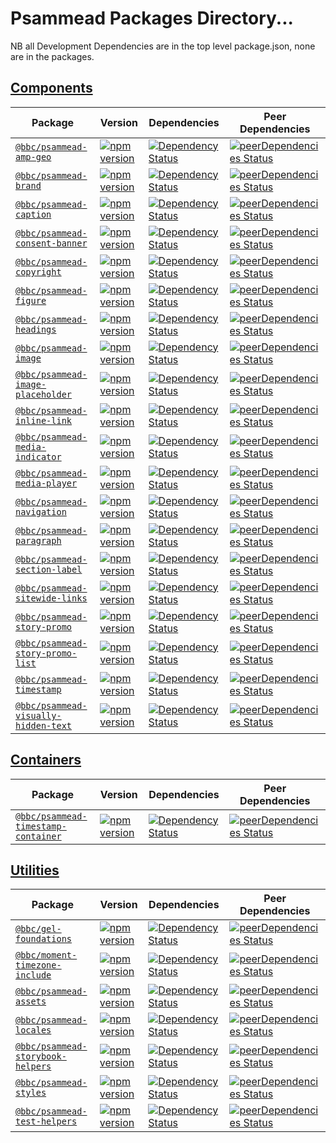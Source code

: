 # Psammead Packages Directory...

NB all Development Dependencies are in the top level package.json, none are in the packages.

## [Components](./components)

<!-- prettier-ignore -->
| Package | Version | Dependencies | Peer Dependencies
|--------|--------|------------|------------|
| [`@bbc/psammead-amp-geo`](./components/psammead-amp-geo) | [![npm version](https://img.shields.io/npm/v/@bbc/psammead-amp-geo.svg)](https://www.npmjs.com/package/@bbc/psammead-amp-geo) | [![Dependency Status](https://david-dm.org/bbc/psammead.svg?path=packages/components/psammead-amp-geo)](https://david-dm.org/bbc/psammead?path=packages/components/psammead-amp-geo) | [![peerDependencies Status](https://david-dm.org/bbc/psammead/peer-status.svg?path=packages/components/psammead-amp-geo)](https://david-dm.org/bbc/psammead?path=packages/components/psammead-amp-geo&type=peer) |
| [`@bbc/psammead-brand`](./components/psammead-brand) | [![npm version](https://img.shields.io/npm/v/@bbc/psammead-brand.svg)](https://www.npmjs.com/package/@bbc/psammead-brand) |[![Dependency Status](https://david-dm.org/bbc/psammead.svg?path=packages/components/psammead-brand)](https://david-dm.org/bbc/psammead?path=packages/components/psammead-brand) | [![peerDependencies Status](https://david-dm.org/bbc/psammead/peer-status.svg?path=packages/components/psammead-brand)](https://david-dm.org/bbc/psammead?path=packages/components/psammead-brand&type=peer) |
| [`@bbc/psammead-caption`](./components/psammead-caption) |[![npm version](https://img.shields.io/npm/v/@bbc/psammead-caption.svg)](https://www.npmjs.com/package/@bbc/psammead-caption) |[![Dependency Status](https://david-dm.org/bbc/psammead.svg?path=packages/components/psammead-caption)](https://david-dm.org/bbc/psammead?path=packages/components/psammead-caption) | [![peerDependencies Status](https://david-dm.org/bbc/psammead/peer-status.svg?path=packages/components/psammead-caption)](https://david-dm.org/bbc/psammead?path=packages/components/psammead-caption&type=peer) |
| [`@bbc/psammead-consent-banner`](./components/psammead-consent-banner) |[![npm version](https://img.shields.io/npm/v/@bbc/psammead-consent-banner.svg)](https://www.npmjs.com/package/@bbc/psammead-consent-banner) | [![Dependency Status](https://david-dm.org/bbc/psammead.svg?path=packages/components/psammead-consent-banner)](https://david-dm.org/bbc/psammead.svg?path=packages/components/psammead-consent-banner) | [![peerDependencies Status](https://david-dm.org/bbc/psammead/peer-status.svg?path=packages/components/psammead-consent-banner)](https://david-dm.org/bbc/psammead?path=packages/components/psammead-consent-banner&type=peer) |
| [`@bbc/psammead-copyright`](./components/psammead-copyright) |[![npm version](https://img.shields.io/npm/v/@bbc/psammead-copyright.svg)](https://www.npmjs.com/package/@bbc/psammead-copyright) |[![Dependency Status](https://david-dm.org/bbc/psammead.svg?path=packages/components/psammead-copyright)](https://david-dm.org/bbc/psammead?path=packages/components/psammead-copyright) | [![peerDependencies Status](https://david-dm.org/bbc/psammead/peer-status.svg?path=packages/components/psammead-copyright)](https://david-dm.org/bbc/psammead?path=packages/components/psammead-copyright&type=peer) |
| [`@bbc/psammead-figure`](./components/psammead-figure) |[![npm version](https://img.shields.io/npm/v/@bbc/psammead-figure.svg)](https://www.npmjs.com/package/@bbc/psammead-figure) |[![Dependency Status](https://david-dm.org/bbc/psammead.svg?path=packages/components/psammead-figure)](https://david-dm.org/bbc/psammead?path=packages/components/psammead-figure) | [![peerDependencies Status](https://david-dm.org/bbc/psammead/peer-status.svg?path=packages/components/psammead-figure)](https://david-dm.org/bbc/psammead?path=packages/components/psammead-figure&type=peer) |
| [`@bbc/psammead-headings`](./components/psammead-headings) |[![npm version](https://img.shields.io/npm/v/@bbc/psammead-headings.svg)](https://www.npmjs.com/package/@bbc/psammead-headings) |[![Dependency Status](https://david-dm.org/bbc/psammead.svg?path=packages/components/psammead-headings)](https://david-dm.org/bbc/psammead?path=packages/components/psammead-headings) | [![peerDependencies Status](https://david-dm.org/bbc/psammead/peer-status.svg?path=packages/components/psammead-headings)](https://david-dm.org/bbc/psammead?path=packages/components/psammead-headings&type=peer) |
| [`@bbc/psammead-image`](./components/psammead-image) |[![npm version](https://img.shields.io/npm/v/@bbc/psammead-image.svg)](https://www.npmjs.com/package/@bbc/psammead-image) |[![Dependency Status](https://david-dm.org/bbc/psammead.svg?path=packages/components/psammead-image)](https://david-dm.org/bbc/psammead?path=packages/components/psammead-image) | [![peerDependencies Status](https://david-dm.org/bbc/psammead/peer-status.svg?path=packages/components/psammead-image)](https://david-dm.org/bbc/psammead?path=packages/components/psammead-image&type=peer) |
| [`@bbc/psammead-image-placeholder`](./components/psammead-image-placeholder) |[![npm version](https://img.shields.io/npm/v/@bbc/psammead-image-placeholder.svg)](https://www.npmjs.com/package/@bbc/psammead-image-placeholder) |[![Dependency Status](https://david-dm.org/bbc/psammead.svg?path=packages/components/psammead-image-placeholder)](https://david-dm.org/bbc/psammead?path=packages/components/psammead-image-placeholder) | [![peerDependencies Status](https://david-dm.org/bbc/psammead/peer-status.svg?path=packages/components/psammead-image-placeholder)](https://david-dm.org/bbc/psammead?path=packages/components/psammead-image-placeholder&type=peer) |
| [`@bbc/psammead-inline-link`](./components/psammead-inline-link) |[![npm version](https://img.shields.io/npm/v/@bbc/psammead-inline-link.svg)](https://www.npmjs.com/package/@bbc/psammead-inline-link) |[![Dependency Status](https://david-dm.org/bbc/psammead.svg?path=packages/components/psammead-inline-link)](https://david-dm.org/bbc/psammead?path=packages/components/psammead-inline-link) | [![peerDependencies Status](https://david-dm.org/bbc/psammead/peer-status.svg?path=packages/components/psammead-inline-link)](https://david-dm.org/bbc/psammead?path=packages/components/psammead-inline-link&type=peer) |
| [`@bbc/psammead-media-indicator`](./components/psammead-media-indicator) |[![npm version](https://img.shields.io/npm/v/@bbc/psammead-media-indicator.svg)](https://www.npmjs.com/package/@bbc/psammead-media-indicator) |[![Dependency Status](https://david-dm.org/bbc/psammead.svg?path=packages/components/psammead-media-indicator)](https://david-dm.org/bbc/psammead?path=packages/components/psammead-media-indicator) | [![peerDependencies Status](https://david-dm.org/bbc/psammead/peer-status.svg?path=packages/components/psammead-media-indicator)](https://david-dm.org/bbc/psammead?path=packages/components/psammead-media-indicator&type=peer) |
| [`@bbc/psammead-media-player`](./components/psammead-media-player) |[![npm version](https://img.shields.io/npm/v/@bbc/psammead-media-player.svg)](https://www.npmjs.com/package/@bbc/psammead-media-player) |[![Dependency Status](https://david-dm.org/bbc/psammead.svg?path=packages/components/psammead-media-player)](https://david-dm.org/bbc/psammead?path=packages/components/psammead-media-player) | [![peerDependencies Status](https://david-dm.org/bbc/psammead/peer-status.svg?path=packages/components/psammead-media-player)](https://david-dm.org/bbc/psammead?path=packages/components/psammead-media-player&type=peer) |
| [`@bbc/psammead-navigation`](./components/psammead-navigation) |[![npm version](https://img.shields.io/npm/v/@bbc/psammead-navigation.svg)](https://www.npmjs.com/package/@bbc/psammead-navigation) |[![Dependency Status](https://david-dm.org/bbc/psammead.svg?path=packages/components/psammead-navigation)](https://david-dm.org/bbc/psammead?path=packages/components/psammead-navigation) | [![peerDependencies Status](https://david-dm.org/bbc/psammead/peer-status.svg?path=packages/components/psammead-navigation)](https://david-dm.org/bbc/psammead?path=packages/components/psammead-navigation&type=peer) |
| [`@bbc/psammead-paragraph`](./components/psammead-paragraph) |[![npm version](https://img.shields.io/npm/v/@bbc/psammead-paragraph.svg)](https://www.npmjs.com/package/@bbc/psammead-paragraph) |[![Dependency Status](https://david-dm.org/bbc/psammead.svg?path=packages/components/psammead-paragraph)](https://david-dm.org/bbc/psammead?path=packages/components/psammead-paragraph) | [![peerDependencies Status](https://david-dm.org/bbc/psammead/peer-status.svg?path=packages/components/psammead-paragraph)](https://david-dm.org/bbc/psammead?path=packages/components/psammead-paragraph&type=peer) |
| [`@bbc/psammead-section-label`](./components/psammead-section-label) |[![npm version](https://img.shields.io/npm/v/@bbc/psammead-section-label.svg)](https://www.npmjs.com/package/@bbc/psammead-section-label) |[![Dependency Status](https://david-dm.org/bbc/psammead.svg?path=packages/components/psammead-section-label)](https://david-dm.org/bbc/psammead?path=packages/components/psammead-section-label) | [![peerDependencies Status](https://david-dm.org/bbc/psammead/peer-status.svg?path=packages/components/psammead-section-label)](https://david-dm.org/bbc/psammead?path=packages/components/psammead-section-label&type=peer) |
| [`@bbc/psammead-sitewide-links`](./components/psammead-sitewide-links) |[![npm version](https://img.shields.io/npm/v/@bbc/psammead-sitewide-links.svg)](https://www.npmjs.com/package/@bbc/psammead-sitewide-links) |[![Dependency Status](https://david-dm.org/bbc/psammead.svg?path=packages/components/psammead-sitewide-links)](https://david-dm.org/bbc/psammead?path=packages/components/psammead-sitewide-links) | [![peerDependencies Status](https://david-dm.org/bbc/psammead/peer-status.svg?path=packages/components/psammead-sitewide-links)](https://david-dm.org/bbc/psammead?path=packages/components/psammead-sitewide-links&type=peer) |
| [`@bbc/psammead-story-promo`](./components/psammead-story-promo) |[![npm version](https://img.shields.io/npm/v/@bbc/psammead-story-promo.svg)](https://www.npmjs.com/package/@bbc/psammead-story-promo) |[![Dependency Status](https://david-dm.org/bbc/psammead.svg?path=packages/components/psammead-story-promo)](https://david-dm.org/bbc/psammead?path=packages/components/psammead-story-promo) | [![peerDependencies Status](https://david-dm.org/bbc/psammead/peer-status.svg?path=packages/components/psammead-story-promo)](https://david-dm.org/bbc/psammead?path=packages/components/psammead-story-promo&type=peer) |
| [`@bbc/psammead-story-promo-list`](./components/psammead-story-promo-list) |[![npm version](https://img.shields.io/npm/v/@bbc/psammead-story-promo-list.svg)](https://www.npmjs.com/package/@bbc/psammead-story-promo-list) |[![Dependency Status](https://david-dm.org/bbc/psammead.svg?path=packages/components/psammead-story-promo-list)](https://david-dm.org/bbc/psammead?path=packages/components/psammead-story-promo-list) | [![peerDependencies Status](https://david-dm.org/bbc/psammead/peer-status.svg?path=packages/components/psammead-story-promo-list)](https://david-dm.org/bbc/psammead?path=packages/components/psammead-story-promo-list&type=peer) |
| [`@bbc/psammead-timestamp`](./components/psammead-timestamp) |[![npm version](https://img.shields.io/npm/v/@bbc/psammead-timestamp.svg)](https://www.npmjs.com/package/@bbc/psammead-timestamp) |[![Dependency Status](https://david-dm.org/bbc/psammead.svg?path=packages/components/psammead-timestamp)](https://david-dm.org/bbc/psammead?path=packages/components/psammead-timestamp) | [![peerDependencies Status](https://david-dm.org/bbc/psammead/peer-status.svg?path=packages/components/psammead-timestamp)](https://david-dm.org/bbc/psammead?path=packages/components/psammead-timestamp&type=peer) |
| [`@bbc/psammead-visually-hidden-text`](./components/psammead-visually-hidden-text) |[![npm version](https://img.shields.io/npm/v/@bbc/psammead-visually-hidden-text.svg)](https://www.npmjs.com/package/@bbc/psammead-visually-hidden-text) |[![Dependency Status](https://david-dm.org/bbc/psammead.svg?path=packages/components/psammead-visually-hidden-text)](https://david-dm.org/bbc/psammead?path=packages/components/psammead-visually-hidden-text) | [![peerDependencies Status](https://david-dm.org/bbc/psammead/peer-status.svg?path=packages/components/psammead-visually-hidden-text)](https://david-dm.org/bbc/psammead?path=packages/components/psammead-visually-hidden-text&type=peer) |

## [Containers](.containers)

<!-- prettier-ignore -->
| Package | Version | Dependencies | Peer Dependencies
|--------|--------|------------|------------|
| [`@bbc/psammead-timestamp-container`](.containers/psammead-timestamp-container) |[![npm version](https://img.shields.io/npm/v/@bbc/psammead-timestamp-container.svg)](https://www.npmjs.com/package/@bbc/psammead-timestamp-container) |[![Dependency Status](https://david-dm.org/bbc/psammead.svg?path=packages/containers/psammead-timestamp-container)](https://david-dm.org/bbc/psammead?path=packages/containers/psammead-timestamp-container) | [![peerDependencies Status](https://david-dm.org/bbc/psammead/peer-status.svg?path=packages/containers/psammead-timestamp-container)](https://david-dm.org/bbc/psammead?path=packages/containers/psammead-timestamp-container&type=peer) |

## [Utilities](.utilities)

<!-- prettier-ignore -->
| Package | Version | Dependencies | Peer Dependencies
|--------|--------|------------|------------|
| [`@bbc/gel-foundations`](./utilities/gel-foundations) |[![npm version](https://img.shields.io/npm/v/@bbc/gel-foundations.svg)](https://www.npmjs.com/package/@bbc/gel-foundations) |[![Dependency Status](https://david-dm.org/bbc/psammead.svg?path=packages/utilities/gel-foundations)](https://david-dm.org/bbc/psammead?path=packages/utilities/gel-foundations) | [![peerDependencies Status](https://david-dm.org/bbc/psammead/peer-status.svg?path=packages/utilities/gel-foundations)](https://david-dm.org/bbc/psammead?path=packages/utilities/gel-foundations&type=peer) |
| [`@bbc/moment-timezone-include`](./utilities/moment-timezone-include) |[![npm version](https://img.shields.io/npm/v/@bbc/moment-timezone-include.svg)](https://www.npmjs.com/package/@bbc/moment-timezone-include) |[![Dependency Status](https://david-dm.org/bbc/psammead.svg?path=packages/utilities/moment-timezone-include)](https://david-dm.org/bbc/psammead?path=packages/utilities/moment-timezone-include) | [![peerDependencies Status](https://david-dm.org/bbc/psammead/peer-status.svg?path=packages/utilities/moment-timezone-include)](https://david-dm.org/bbc/psammead?path=packages/utilities/moment-timezone-include&type=peer) |
| [`@bbc/psammead-assets`](./utilities/psammead-assets) |[![npm version](https://img.shields.io/npm/v/@bbc/psammead-assets.svg)](https://www.npmjs.com/package/@bbc/psammead-assets) |[![Dependency Status](https://david-dm.org/bbc/psammead.svg?path=packages/utilities/psammead-assets)](https://david-dm.org/bbc/psammead?path=packages/utilities/psammead-assets) | [![peerDependencies Status](https://david-dm.org/bbc/psammead/peer-status.svg?path=packages/utilities/psammead-assets)](https://david-dm.org/bbc/psammead?path=packages/utilities/psammead-assets&type=peer) |
| [`@bbc/psammead-locales`](./utilities/psammead-locales) |[![npm version](https://img.shields.io/npm/v/@bbc/psammead-locales.svg)](https://www.npmjs.com/package/@bbc/psammead-locales) |[![Dependency Status](https://david-dm.org/bbc/psammead.svg?path=packages/utilities/psammead-locales)](https://david-dm.org/bbc/psammead?path=packages/utilities/psammead-locales) | [![peerDependencies Status](https://david-dm.org/bbc/psammead/peer-status.svg?path=packages/utilities/psammead-locales)](https://david-dm.org/bbc/psammead?path=packages/utilities/psammead-locales&type=peer) |
| [`@bbc/psammead-storybook-helpers`](./utilities/psammead-storybook-helpers) |[![npm version](https://img.shields.io/npm/v/@bbc/psammead-storybook-helpers.svg)](https://www.npmjs.com/package/@bbc/psammead-storybook-helpers) |[![Dependency Status](https://david-dm.org/bbc/psammead.svg?path=packages/utilities/psammead-storybook-helpers)](https://david-dm.org/bbc/psammead?path=packages/utilities/psammead-storybook-helpers) | [![peerDependencies Status](https://david-dm.org/bbc/psammead/peer-status.svg?path=packages/utilities/psammead-storybook-helpers)](https://david-dm.org/bbc/psammead?path=packages/utilities/psammead-storybook-helpers&type=peer) |
| [`@bbc/psammead-styles`](./utilities/psammead-styles) |[![npm version](https://img.shields.io/npm/v/@bbc/psammead-styles.svg)](https://www.npmjs.com/package/@bbc/psammead-styles) |[![Dependency Status](https://david-dm.org/bbc/psammead.svg?path=packages/utilities/psammead-styles)](https://david-dm.org/bbc/psammead?path=packages/utilities/psammead-styles) | [![peerDependencies Status](https://david-dm.org/bbc/psammead/peer-status.svg?path=packages/utilities/psammead-styles)](https://david-dm.org/bbc/psammead?path=packages/utilities/psammead-styles&type=peer) |
| [`@bbc/psammead-test-helpers`](./utilities/psammead-test-helpers) |[![npm version](https://img.shields.io/npm/v/@bbc/psammead-test-helpers.svg)](https://www.npmjs.com/package/@bbc/psammead-test-helpers) |[![Dependency Status](https://david-dm.org/bbc/psammead.svg?path=packages/utilities/psammead-test-helpers)](https://david-dm.org/bbc/psammead?path=packages/utilities/psammead-test-helpers) | [![peerDependencies Status](https://david-dm.org/bbc/psammead/peer-status.svg?path=packages/utilities/psammead-test-helpers)](https://david-dm.org/bbc/psammead?path=packages/utilities/psammead-test-helpers&type=peer) |
